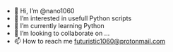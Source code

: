 - 👋 Hi, I’m @nano1060
- 👀 I’m interested in usefull Python scripts
- 🌱 I’m currently learning Python 
- 💞️ I’m looking to collaborate on ...
- 📫 How to reach me futuristic1060@protonmail.com

<!---
nano1060/nano1060 is a ✨ special ✨ repository because its `README.md` (this file) appears on your GitHub profile.
You can click the Preview link to take a look at your changes.
--->
